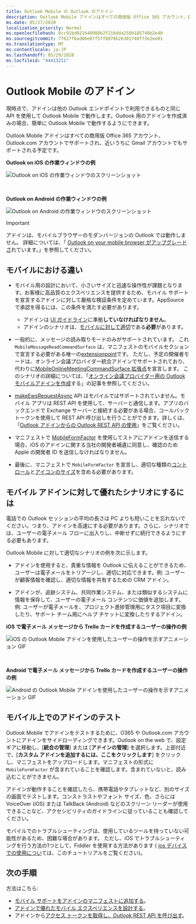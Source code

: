 ```yaml
---
title: Outlook Mobile の Outlook のアドイン
description: Outlook Mobile アドインはすべての商用版 Office 365 アカウント、Outlook.com アカウントでサポートされ、近いうちに Gmail アカウントでもサポートされる予定です。
ms.date: 05/27/2020
localization_priority: Normal
ms.openlocfilehash: 6cc91bd021640988b2f216dda258b185748b2e40
ms.sourcegitcommit: 77617f6ad06e07f5ff8078b26301748f73e2ee01
ms.translationtype: MT
ms.contentlocale: ja-JP
ms.lasthandoff: 05/29/2020
ms.locfileid: "44413211"
---
```

# <a name="add-ins-for-outlook-mobile"></a>Outlook Mobile のアドイン

現時点で、アドインは他の Outlook エンドポイントで利用できるものと同じ API を使用して Outlook Mobile で動作します。Outlook 用のアドインを作成済みの場合、簡単に Outlook Mobile で動作するようにできます。

Outlook Mobile アドインはすべての商用版 Office 365 アカウント、Outlook.com アカウントでサポートされ、近いうちに Gmail アカウントでもサポートされる予定です。

**Outlook on iOS の作業ウィンドウの例**

![Outlook on iOS の作業ウィンドウのスクリーンショット](../images/outlook-mobile-addin-taskpane.png)

<br/>

**Outlook on Android の作業ウィンドウの例**

![Outlook on Android の作業ウィンドウのスクリーンショット](../images/outlook-mobile-addin-taskpane-android.png)

> [!IMPORTANT]
> アドインは、モバイルブラウザーのモダンバージョンの Outlook では動作しません。 詳細については、「 [Outlook on your mobile browser がアップグレードさ](https://techcommunity.microsoft.com/t5/outlook-blog/outlook-on-your-mobile-browser-is-being-upgraded/ba-p/1125816)れています。」を参照してください。

## <a name="whats-different-on-mobile"></a>モバイルにおける違い

- モバイル用の設計において、小さいサイズと迅速な操作性が課題となります。お客様に高品質のエクスペリエンスを提供するため、モバイル サポートを宣言するアドインに対して厳格な検証条件を定めています。AppSource で承認を得るには、この条件を満たす必要があります。
    - アドインは [UI ガイドライン](outlook-addin-design.md)に準拠**していなければなりません**。
    - アドインのシナリオは、[モバイルに対して適切](#what-makes-a-good-scenario-for-mobile-add-ins)である**必要**があります。

- 一般的に、メッセージの読み取りモードのみがサポートされています。 これ `MobileMessageReadCommandSurface` は、マニフェストのモバイルセクションで宣言する必要がある唯一の[extensionpoint](../reference/manifest/extensionpoint.md#mobilemessagereadcommandsurface)です。 ただし、予定の開催者モードは、オンライン会議プロバイダー統合アドインでサポートされており、代わりに[MobileOnlineMeetingCommandSurface 拡張点](../reference/manifest/extensionpoint.md#mobileonlinemeetingcommandsurface-preview)を宣言します。 このシナリオの詳細については、「[オンライン会議プロバイダー用の Outlook モバイルアドインを作成](online-meeting.md)する」の記事を参照してください。

- [makeEwsRequestAsync](../reference/objectmodel/preview-requirement-set/office.context.mailbox.md#methods) API はモバイルではサポートされていません。モバイル アプリは REST API を使用して、サーバーと通信します。アプリのバックエンドで Exchange サーバーと接続する必要がある場合、コールバック トークンを使用して REST API 呼び出しを行うことができます。詳しくは、「[Outlook アドインからの Outlook REST API の使用](use-rest-api.md)」をご覧ください。

- マニフェストで [MobileFormFactor](../reference/manifest/mobileformfactor.md) を使用してストアにアドインを送信する場合、iOS のアドインに関する当社の開発者補遺に同意し、確認のため Apple の開発者 ID を送信しなければなりません。

- 最後に、マニフェストで `MobileFormFactor` を宣言し、適切な種類の[コントロール](../reference/manifest/control.md)と[アイコンのサイズ](../reference/manifest/icon.md)を含める必要があります。

## <a name="what-makes-a-good-scenario-for-mobile-add-ins"></a>モバイル アドインに対して優れたシナリオにするには

電話での Outlook セッションの平均の長さは PC よりも短いことを忘れないでください。つまり、アドインを高速にする必要があります。さらに、シナリオでは、ユーザーの電子メール フローに出入りし、中断せずに続行できるようにする必要もあります。

Outlook Mobile に対して適切なシナリオの例を次に示します。

- アドインを使用すると、貴重な情報を Outlook に伝えることができるため、ユーザーは電子メールをトリアージし、適切に対応できます。例: ユーザーが顧客情報を確認し、適切な情報を共有するための CRM アドイン。

- アドインが、追跡システム、共同作業システム、または類似するシステムに情報を保存して、ユーザーの電子メール コンテンツに価値を追加します。例: ユーザーが電子メールを、プロジェクト進捗管理用にタスク項目に変換したり、サポート チーム用にヘルプ チケットに変換したりするアドイン。

**iOS で電子メール メッセージから Trello カードを作成するユーザーの操作の例**

![iOS の Outlook Mobile アドインを使用したユーザーの操作を示すアニメーション GIF](../images/outlook-mobile-addin-interaction.gif)

<br/>

**Android で電子メール メッセージから Trello カードを作成するユーザーの操作の例**

![Android の Outlook Mobile アドインを使用したユーザーの操作を示すアニメーション GIF](../images/outlook-mobile-addin-interaction-android.gif)

## <a name="testing-your-add-ins-on-mobile"></a>モバイル上でのアドインのテスト

Outlook Mobile でアドインをテストするために、O365 や Outlook.com アカウントにアドインをサイドローディングできます。Outlook on the web で、設定ギアに移動し、[**統合の管理**] または [**アドインの管理**] を選択します。上部付近で、[**カスタム アドインを追加するには、ここをクリックします**] をクリックし、マニフェストをアップロードします。マニフェストの形式に `MobileFormFactor` が含まれていることを確認します。含まれていないと、読み込むことができません。

アドインが動作することを確認したら、携帯電話やタブレットなど、別のサイズの画面でテストします。コンストラストやフォント サイズ、色、さらには VoiceOver (iOS) または TalkBack (Android) などのスクリーン リーダーが使用できることなど、アクセシビリティのガイドラインに従っていることも確認してください。

モバイルでのトラブルシューティングは、使用しているツールを持っていない可能性があるため、困難な場合があります。 ただし、iOS でトラブルシューティングを行う方法の1つとして、Fiddler を使用する方法があります ( [ios デバイスでの使用につい](https://www.telerik.com/blogs/using-fiddler-with-apple-ios-devices)ては、このチュートリアルをご覧ください)。

## <a name="next-steps"></a>次の手順

方法はこちら: 

- [モバイル サポートをアドインのマニフェストに追加する](add-mobile-support.md)。
- [アドインで優れたモバイル エクスペリエンスを設計する](outlook-addin-design.md)。
- アドインから[アクセス トークンを取得し、Outlook REST API を呼び出す](use-rest-api.md)。
